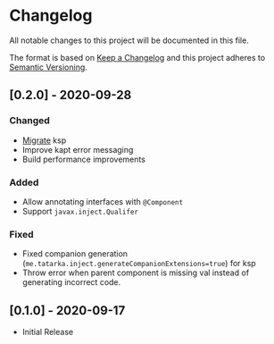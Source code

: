 # Changelog
All notable changes to this project will be documented in this file.

The format is based on [Keep a Changelog](http://keepachangelog.com/en/1.0.0/)
and this project adheres to [Semantic Versioning](http://semver.org/spec/v2.0.0.html).


## [0.2.0] - 2020-09-28

### Changed
- [Migrate](https://github.com/google/ksp/blob/master/old-ksp-release.md) ksp 
- Improve kapt error messaging
- Build performance improvements
  
### Added
- Allow annotating interfaces with `@Component`
- Support `javax.inject.Qualifer`

### Fixed
- Fixed companion generation (`me.tatarka.inject.generateCompanionExtensions=true`) for ksp
- Throw error when parent component is missing val instead of generating incorrect code.

## [0.1.0] - 2020-09-17
- Initial Release
